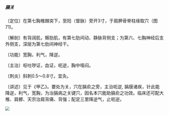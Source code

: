 ##### 膈关

〔定位〕在第七胸椎棘突下，至阳（督脉）旁开3寸，于肩胛骨脊柱缘取穴（图71)。

〔解剖〕有背阔肌，髂肋肌，有第七肋间动、静脉背侧支；为第六、七胸神经后支外侧支，深层为第七肋间神经干。

〔功能〕宽胸，利气，降逆。

〔主治〕呕吐哕证，血证，呃逆，胸中噎闷。

〔刺炎〕斜刺0.5〜0.8寸。宜灸。

〔讲述〕见于《甲乙》。要处为关，穴在膈俞之旁，主治呃逆, 膈膜诸疾，针此能降逆，利气，宽胸，为治膈病之关键穴，因名本穴能助膈俞之功效。临床还可配大椎、肩髎、天宗治肩背痛、背强；配足三里降逆气，止呃逆。

<img src="./img/图71.jpg" style="zoom:80%;" />
